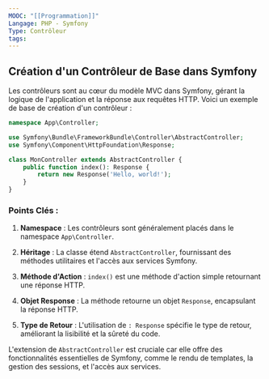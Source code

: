 ```yaml
---
MOOC: "[[Programmation]]"
Langage: PHP - Symfony
Type: Contrôleur
tags:
---
```

## Création d'un Contrôleur de Base dans Symfony

Les contrôleurs sont au cœur du modèle MVC dans Symfony, gérant la logique de l'application et la réponse aux requêtes HTTP. Voici un exemple de base de création d'un contrôleur :

```php
namespace App\Controller;

use Symfony\Bundle\FrameworkBundle\Controller\AbstractController;
use Symfony\Component\HttpFoundation\Response;

class MonController extends AbstractController {
    public function index(): Response {
        return new Response('Hello, world!');
    }
}
```

### Points Clés :

1. **Namespace** : Les contrôleurs sont généralement placés dans le namespace `App\Controller`.

2. **Héritage** : La classe étend `AbstractController`, fournissant des méthodes utilitaires et l'accès aux services Symfony.

3. **Méthode d'Action** : `index()` est une méthode d'action simple retournant une réponse HTTP.

4. **Objet Response** : La méthode retourne un objet `Response`, encapsulant la réponse HTTP.

5. **Type de Retour** : L'utilisation de `: Response` spécifie le type de retour, améliorant la lisibilité et la sûreté du code.

L'extension de `AbstractController` est cruciale car elle offre des fonctionnalités essentielles de Symfony, comme le rendu de templates, la gestion des sessions, et l'accès aux services.